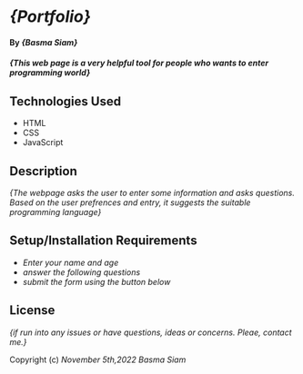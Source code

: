 # _{Portfolio}_

#### By _**{Basma Siam}**_

#### _{This web page is a very helpful tool for people who wants to enter programming world}_

## Technologies Used

* HTML
* CSS
* JavaScript

## Description

_{The webpage asks the user to enter some information and asks questions. Based on the user prefrences and entry, it suggests the suitable programming language}_

## Setup/Installation Requirements

* _Enter your name and age_
* _answer the following questions_
* _submit the form using the button below_

## License

_{if run into any issues or have questions, ideas or concerns.  Pleae, contact me.}_

Copyright (c) _November 5th,2022_ _Basma Siam_